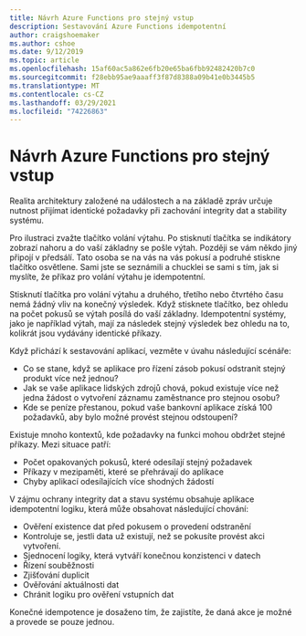 ```yaml
---
title: Návrh Azure Functions pro stejný vstup
description: Sestavování Azure Functions idempotentní
author: craigshoemaker
ms.author: cshoe
ms.date: 9/12/2019
ms.topic: article
ms.openlocfilehash: 15af60ac5a862e6fb20e65ba6fbb92482420b7c0
ms.sourcegitcommit: f28ebb95ae9aaaff3f87d8388a09b41e0b3445b5
ms.translationtype: MT
ms.contentlocale: cs-CZ
ms.lasthandoff: 03/29/2021
ms.locfileid: "74226863"
---
```

# <a name="designing-azure-functions-for-identical-input"></a>Návrh Azure Functions pro stejný vstup

Realita architektury založené na událostech a na základě zpráv určuje nutnost přijímat identické požadavky při zachování integrity dat a stability systému.

Pro ilustraci zvažte tlačítko volání výtahu. Po stisknutí tlačítka se indikátory zobrazí nahoru a do vaší základny se pošle výtah. Později se vám někdo jiný připojí v předsálí. Tato osoba se na vás na vás pokusí a podruhé stiskne tlačítko osvětlene. Sami jste se seznámili a chucklei se sami s tím, jak si myslíte, že příkaz pro volání výtahu je idempotentní.

Stisknutí tlačítka pro volání výtahu a druhého, třetího nebo čtvrtého času nemá žádný vliv na konečný výsledek. Když stisknete tlačítko, bez ohledu na počet pokusů se výtah posílá do vaší základny. Idempotentní systémy, jako je například výtah, mají za následek stejný výsledek bez ohledu na to, kolikrát jsou vydávány identické příkazy.

Když přichází k sestavování aplikací, vezměte v úvahu následující scénáře:

- Co se stane, když se aplikace pro řízení zásob pokusí odstranit stejný produkt více než jednou?
- Jak se vaše aplikace lidských zdrojů chová, pokud existuje více než jedna žádost o vytvoření záznamu zaměstnance pro stejnou osobu?
- Kde se peníze přestanou, pokud vaše bankovní aplikace získá 100 požadavků, aby bylo možné provést stejnou odstoupení?

Existuje mnoho kontextů, kde požadavky na funkci mohou obdržet stejné příkazy. Mezi situace patří:

- Počet opakovaných pokusů, které odesílají stejný požadavek
- Příkazy v mezipaměti, které se přehrávají do aplikace
- Chyby aplikací odesílajících více shodných žádostí

V zájmu ochrany integrity dat a stavu systému obsahuje aplikace idempotentní logiku, která může obsahovat následující chování:

- Ověření existence dat před pokusem o provedení odstranění
- Kontroluje se, jestli data už existují, než se pokusíte provést akci vytvoření.
- Sjednocení logiky, která vytváří konečnou konzistenci v datech
- Řízení souběžnosti
- Zjišťování duplicit
- Ověřování aktuálnosti dat
- Chránit logiku pro ověření vstupních dat

Konečné idempotence je dosaženo tím, že zajistíte, že daná akce je možné a provede se pouze jednou.
